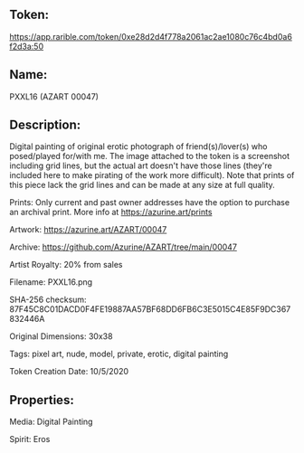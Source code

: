 ## Token:

https://app.rarible.com/token/0xe28d2d4f778a2061ac2ae1080c76c4bd0a6f2d3a:50

## Name:

PXXL16 (AZART 00047)

## Description: 

Digital painting of original erotic photograph of friend(s)/lover(s) who posed/played for/with me. The image attached to the token is a screenshot including grid lines, but the actual art doesn't have those lines (they're included here to make pirating of the work more difficult). Note that prints of this piece lack the grid lines and can be made at any size at full quality.

Prints: Only current and past owner addresses have the option to purchase an archival print. More info at https://azurine.art/prints

Artwork: https://azurine.art/AZART/00047

Archive: https://github.com/Azurine/AZART/tree/main/00047

Artist Royalty: 20% from sales

Filename: PXXL16.png

SHA-256 checksum: 87F45C8C01DACD0F4FE19887AA57BF68DD6FB6C3E5015C4E85F9DC367832446A

Original Dimensions: 30x38

Tags: pixel art, nude, model, private, erotic, digital painting

Token Creation Date: 10/5/2020

## Properties:

Media: Digital Painting

Spirit: Eros